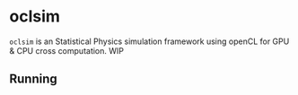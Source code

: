 # oclsim

`oclsim` is an Statistical Physics simulation framework using openCL for GPU & CPU cross computation. WIP

## Running
